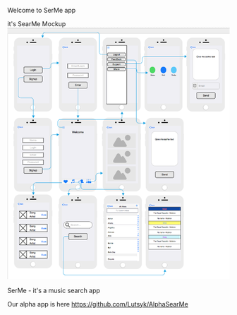Welcome to SerMe app

it's SearMe Mockup
![Screenshot](https://github.com/Lutsyk/SearMe/blob/master/SearMe_Mockup.png)

SerMe - it's a music search app

 Our alpha app is here https://github.com/Lutsyk/AlphaSearMe

